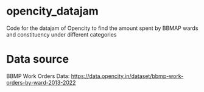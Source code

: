 # opencity_datajam
Code for the datajam of Opencity to find the amount spent by  BBMAP wards and constituency under different categories
# Data source
BBMP Work Orders Data: https://data.opencity.in/dataset/bbmp-work-orders-by-ward-2013-2022
